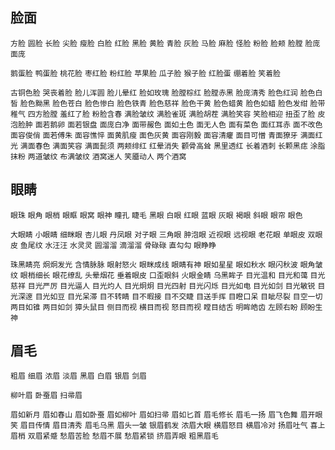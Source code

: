 ## 脸面

`方脸`
`圆脸`
`长脸`
`尖脸`
`瘦脸`
`白脸`
`红脸`
`黑脸`
`黄脸`
`青脸`
`灰脸`
`马脸`
`麻脸`
`怪脸`
`粉脸`
`脸颊`
`脸膛`
`脸庞`
`面庞`

`鹅蛋脸`
`鸭蛋脸`
`桃花脸`
`枣红脸`
`粉红脸`
`苹果脸`
`瓜子脸`
`猴子脸`
`红脸蛋`
`绷着脸`
`笑着脸`

`古铜色脸`
`哭丧着脸`
`脸儿浑圆`
`脸儿晕红`
`脸如玫瑰`
`脸膛棕红`
`脸膛赤黑`
`脸庞清秀`
`脸色红润`
`脸色白皙`
`脸色黝黑`
`脸色苍白`
`脸色惨白`
`脸色铁青`
`脸色慈祥`
`脸色干黄`
`脸色蜡黄`
`脸色如蜡`
`脸色发绀`
`脸带稚气`
`四方脸膛`
`羞红了脸`
`粉脸含春`
`满脸皱纹`
`满脸雀斑`
`满脸胡茬`
`满脸笑容`
`笑脸相迎`
`扭歪了脸`
`皮泡脸肿`
`面若鹅卵`
`面若银盘`
`面庞白净`
`面带赧色`
`面如土色`
`面无人色`
`面有菜色`
`面红耳赤`
`面不改色`
`面容俊俏`
`面若傅朱`
`面容憔悴`
`面黄肌瘦`
`面色灰黄`
`面容刚毅`
`面容清癯`
`面目可憎`
`青面獠牙`
`满面红光`
`满面春色`
`满面笑容`
`满面髭须`
`两颊绯红`
`红晕消失`
`颧骨高耸`
`黑里透红`
`长着酒刺`
`长颗黑痣`
`涂脂抹粉`
`两道皱纹`
`布满皱纹`
`酒窝迷人`
`笑靥动人`
`两个酒窝`

## 眼睛

`眼珠`
`眼角`
`眼梢`
`眼眶`
`眼窝`
`眼神`
`瞳孔`
`睫毛`
`黑眼`
`白眼`
`红眼`
`蓝眼`
`灰眼`
`褐眼`
`斜眼`
`眼帘`
`眼色`

`大眼睛`
`小眼睛`
`细眯眼`
`杏儿眼`
`丹凤眼`
`对子眼`
`三角眼`
`肿泡眼`
`近视眼`
`远视眼`
`老花眼`
`单眼皮`
`双眼皮`
`鱼尾纹`
`水汪汪`
`水灵灵`
`圆溜溜`
`滴溜溜`
`骨碌碌`
`直勾勾`
`眼睁睁`

`珠黑睛亮`
`炯炯发光`
`含情脉脉`
`眼射怒火`
`眼眯成线`
`眼睛有神`
`眼如星星`
`眼如秋水`
`眼闪秋波`
`眼角皱纹`
`眼梢细长`
`眼花缭乱`
`头晕烟花`
`垂着眼皮`
`口歪眼斜`
`火眼金睛`
`乌黑眸子`
`目光温和`
`目光和蔼`
`目光慈祥`
`目光严厉`
`目光逼人`
`目光灼人`
`目光炯炯`
`目光四射`
`目光闪烁`
`目光如电`
`目光如剑`
`目光敏锐`
`目光深邃`
`目光如豆`
`目光呆滞`
`目不转睛`
`目不暇接`
`目不交睫`
`目送手挥`
`目瞪口呆`
`目眦尽裂`
`目空一切`
`两目如锥`
`两目如剑`
`獐头鼠目`
`侧目而视`
`横目而视`
`怒目而视`
`瞠目结舌`
`明眸皓齿`
`左顾右盼`
`顾盼生神`

## 眉毛

`粗眉`
`细眉`
`浓眉`
`淡眉`
`黑眉`
`白眉`
`银眉`
`剑眉`

`柳叶眉`
`卧蚕眉`
`扫帚眉`

`眉如新月`
`眉如春山`
`眉如卧蚕`
`眉如柳叶`
`眉如扫帚`
`眉如匕首`
`眉毛修长`
`眉毛一扬`
`眉飞色舞`
`眉开眼笑`
`眉目传情`
`眉目清秀`
`眉毛乌黑`
`眉头一皱`
`银眉鹤发`
`浓眉大眼`
`横眉怒目`
`横眉冷对`
`扬眉吐气`
`喜上眉梢`
`双眉紧蹙`
`愁眉苦脸`
`愁眉不展`
`愁眉紧锁`
`挤眉弄眼`
`粗黑眉毛`